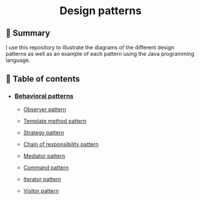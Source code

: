 <div align="center">
  <br>
  <h1>Design patterns</h1>
</div>





## 📙 Summary

I use this repository to illustrate the diagrams of the different design patterns as well as an example of each pattern using the Java programming language.



##  :pushpin: Table of contents

- ### [Behavioral patterns](Behavioral%20patterns)

  	- [Observer pattern](Behavioral%20patterns/Observer%20pattern)

   - [Template method pattern](Behavioral%20patterns/Template%20method%20pattern)
  
   - [Strategy pattern](Behavioral%20patterns/Strategy%20pattern)
  
   - [Chain of responsibility pattern](Behavioral%20patterns/Chain%20of%20responsibility%20pattern)
  
  - [Mediator pattern](Behavioral%20patterns/Mediator%20pattern)
  
  - [Command pattern](Behavioral%20patterns/Command%20pattern)
  
  - [Iterator pattern](Behavioral%20patterns/Iterator%20pattern)
  
  - [Visitor pattern](Behavioral%20patterns/Visitor%20pattern)
  
    
  


